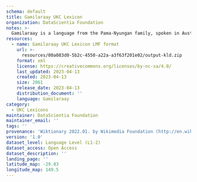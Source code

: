 ```yaml
---
schema: default
title: Gamilaraay UKC Lexicon
organization: DataScientia Foundation
notes: >-
  Gamilaraay is a language from the Pama-Nyungan family, spoken in Australia. The UKC Lexicon of Gamilaraay is represented as a lexico-semantic network. It consists of words, word senses, synsets, as well as sense-level and synset-level relationships.
resources:
  - name: Gamilaraay UKC Lexicon LMF format
    url: >-
      resources/00a083d0-5b2c-4550-a22a-a3f63f201e02/output-kld.zip
    format: xml
    license: https://creativecommons.org/licenses/by-nc-sa/4.0/
    last_updated: 2023-04-13
    created: 2023-04-13
    size: 2061
    release_date: 2023-04-13
    distribution_document: ''
    language: Gamilaraay
category:
  - UKC Lexicons
maintainer: DataScientia Foundation
maintainer_email: ''
tags: ''
provenance: 'Wiktionary 2022.01. by Wikimedia Foundation (http://en.wiktionary.org); CogNet 2.1 by Khuyagbaatar Batsuren, National University of Mongolia (http://cognet.ukc.disi.unitn.it); Princeton WordNet 2.1 by Princeton University (https://wordnet.princeton.edu)'
version: '1.0'
dataset_level: Language Level (L1-2)
dataset_access: Open Access
dataset_description: ''
landing_page: ''
latitude_map: -29.83
longitude_map: 149.5
---
```

